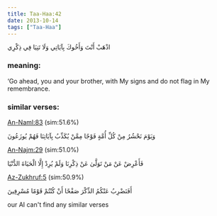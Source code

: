 ```yaml
---
title: Taa-Haa:42
date: 2013-10-14
tags: ["Taa-Haa"]
---
```

اذْهَبْ أَنْتَ وَأَخُوكَ بِآيَاتِي وَلَا تَنِيَا فِي ذِكْرِي
### meaning: 
‘Go ahead, you and your brother, with My signs and do not flag in My remembrance.
### similar verses: 

[An-Naml:83](/27/83) (sim:51.6%)

وَيَوْمَ نَحْشُرُ مِنْ كُلِّ أُمَّةٍ فَوْجًا مِمَّنْ يُكَذِّبُ بِآيَاتِنَا فَهُمْ يُوزَعُونَ

[An-Najm:29](/53/29) (sim:51.0%)

فَأَعْرِضْ عَنْ مَنْ تَوَلَّىٰ عَنْ ذِكْرِنَا وَلَمْ يُرِدْ إِلَّا الْحَيَاةَ الدُّنْيَا

[Az-Zukhruf:5](/43/5) (sim:50.9%)

أَفَنَضْرِبُ عَنْكُمُ الذِّكْرَ صَفْحًا أَنْ كُنْتُمْ قَوْمًا مُسْرِفِينَ

our AI can't find any similar verses

